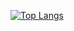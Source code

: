 [![Top Langs](https://github-readme-stats.vercel.app/api/top-langs/?username=Harmos274&layout=compact)](https://github.com/anuraghazra/github-readme-stats)
